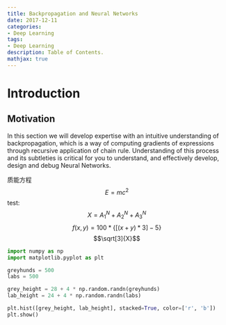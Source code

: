 ```yaml
---
title: Backpropagation and Neural Networks
date: 2017-12-11
categories:
- Deep Learning
tags: 
- Deep Learning
description: Table of Contents.
mathjax: true
---
```


# Introduction
## Motivation
In this section we will develop expertise with an intuitive understanding of backpropagation, which is a way of computing gradients of expressions through recursive application of chain rule. Understanding of this process and its subtleties is critical for you to understand, and effectively develop, design and debug Neural Networks.

质能方程$$E = mc^2$$
test:
$$X = A_{1}^N + A_{2}^N + A_{3}^N$$
$$f(x, y) = 100 * \lbrace[(x + y) * 3] - 5\rbrace$$
$$\sqrt[3]{X}$$

```python
import numpy as np 
import matplotlib.pyplot as plt 

greyhunds = 500
labs = 500

grey_height = 28 + 4 * np.random.randn(greyhunds)
lab_height = 24 + 4 * np.random.randn(labs)

plt.hist([grey_height, lab_height], stacked=True, color=['r', 'b'])
plt.show()
```

